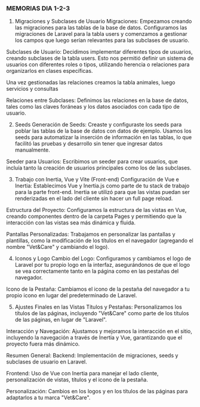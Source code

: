 ### MEMORIAS DIA 1-2-3
1. Migraciones y Subclases de Usuario
Migraciones: Empezamos creando las migraciones para las tablas de la base de datos. Configuramos las migraciones de Laravel para la tabla users y comenzamos a gestionar los campos que luego serían relevantes para las subclases de usuario.

Subclases de Usuario: Decidimos implementar diferentes tipos de usuarios, creando subclases de la tabla users. Esto nos permitió definir un sistema de usuarios con diferentes roles o tipos, utilizando herencia o relaciones para organizarlos en clases específicas.

Una vez gestionadas las relaciones creamos la tabla animales, luego servicios y consultas

Relaciones entre Subclases: Definimos las relaciones en la base de datos, tales como las claves foráneas y los datos asociados con cada tipo de usuario.

2. Seeds
Generación de Seeds: Creaste y configuraste los seeds para poblar las tablas de la base de datos con datos de ejemplo. Usamos los seeds para automatizar la inserción de información en las tablas, lo que facilitó las pruebas y desarrollo sin tener que ingresar datos manualmente.

Seeder para Usuarios: Escribimos un seeder para crear usuarios, que incluía tanto la creación de usuarios principales como los de las subclases.

3. Trabajo con Inertia, Vue y Vite (Front-end)
Configuración de Vue e Inertia: Establecimos Vue y Inertia.js como parte de tu stack de trabajo para la parte front-end. Inertia se utilizó para que las vistas puedan ser renderizadas en el lado del cliente sin hacer un full page reload.

Estructura del Proyecto: Configuramos la estructura de las vistas en Vue, creando componentes dentro de la carpeta Pages y permitiendo que la interacción con las vistas sea más dinámica y fluida.

Pantallas Personalizadas: Trabajamos en personalizar las pantallas y plantillas, como la modificación de los títulos en el navegador (agregando el nombre "Vet&Care" y cambiando el logo).

4. Iconos y Logo
Cambio del Logo: Configuramos y cambiamos el logo de Laravel por tu propio logo en la interfaz, asegurándonos de que el logo se vea correctamente tanto en la página como en las pestañas del navegador.

Icono de la Pestaña: Cambiamos el icono de la pestaña del navegador a tu propio icono en lugar del predeterminado de Laravel.

5. Ajustes Finales en las Vistas
Títulos y Pestañas: Personalizamos los títulos de las páginas, incluyendo "Vet&Care" como parte de los títulos de las páginas, en lugar de "Laravel".

Interacción y Navegación: Ajustamos y mejoramos la interacción en el sitio, incluyendo la navegación a través de Inertia y Vue, garantizando que el proyecto fuera más dinámico.

Resumen General:
Backend: Implementación de migraciones, seeds y subclases de usuario en Laravel.

Frontend: Uso de Vue con Inertia para manejar el lado cliente, personalización de vistas, títulos y el icono de la pestaña.

Personalización: Cambios en los logos y en los títulos de las páginas para adaptarlos a tu marca "Vet&Care".
